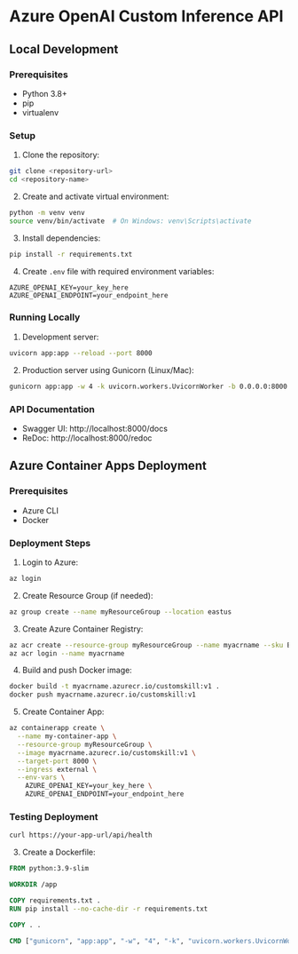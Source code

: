 # Azure OpenAI Custom Inference API

## Local Development

### Prerequisites
- Python 3.8+
- pip
- virtualenv

### Setup
1. Clone the repository:
```bash
git clone <repository-url>
cd <repository-name>
```

2. Create and activate virtual environment:
```bash
python -m venv venv
source venv/bin/activate  # On Windows: venv\Scripts\activate
```

3. Install dependencies:
```bash
pip install -r requirements.txt
```

4. Create `.env` file with required environment variables:
```
AZURE_OPENAI_KEY=your_key_here
AZURE_OPENAI_ENDPOINT=your_endpoint_here
```

### Running Locally

1. Development server:
```bash
uvicorn app:app --reload --port 8000
```

2. Production server using Gunicorn (Linux/Mac):
```bash
gunicorn app:app -w 4 -k uvicorn.workers.UvicornWorker -b 0.0.0.0:8000
```

### API Documentation
- Swagger UI: http://localhost:8000/docs
- ReDoc: http://localhost:8000/redoc

## Azure Container Apps Deployment

### Prerequisites
- Azure CLI
- Docker

### Deployment Steps

1. Login to Azure:
```bash
az login
```

2. Create Resource Group (if needed):
```bash
az group create --name myResourceGroup --location eastus
```

3. Create Azure Container Registry:
```bash
az acr create --resource-group myResourceGroup --name myacrname --sku Basic
az acr login --name myacrname
```

4. Build and push Docker image:
```bash
docker build -t myacrname.azurecr.io/customskill:v1 .
docker push myacrname.azurecr.io/customskill:v1
```

5. Create Container App:
```bash
az containerapp create \
  --name my-container-app \
  --resource-group myResourceGroup \
  --image myacrname.azurecr.io/customskill:v1 \
  --target-port 8000 \
  --ingress external \
  --env-vars \
    AZURE_OPENAI_KEY=your_key_here \
    AZURE_OPENAI_ENDPOINT=your_endpoint_here
```

### Testing Deployment
```bash
curl https://your-app-url/api/health
```

3. Create a Dockerfile:

```dockerfile
FROM python:3.9-slim

WORKDIR /app

COPY requirements.txt .
RUN pip install --no-cache-dir -r requirements.txt

COPY . .

CMD ["gunicorn", "app:app", "-w", "4", "-k", "uvicorn.workers.UvicornWorker", "-b", "0.0.0.0:8000"]
```
